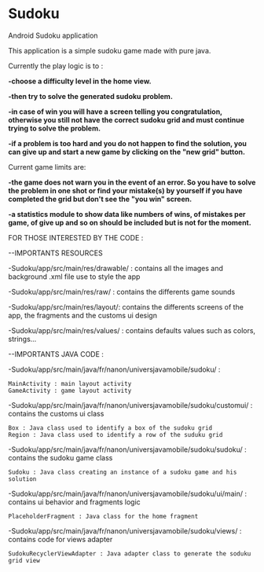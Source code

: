 # Sudoku
Android Sudoku application

This application is a simple sudoku game made with pure java.

Currently the play logic is to :

  **-choose a difficulty level in the home view.**
  
  **-then try to solve the generated sudoku problem.**
  
  **-in case of win you will have a screen telling you congratulation, otherwise you still not have the correct sudoku grid and must continue trying to solve the problem.**
  
  **-if a problem is too hard and you do not happen to find the solution, you can give up and start a new game by clicking on the "new grid" button.**
  
Current game limits are:

  **-the game does not warn you in the event of an error. So you have to solve the problem in one shot or find your mistake(s) by yourself if you have completed
  the grid but don't see the "you win" screen.**
  
  **-a statistics module to show data like numbers of wins, of mistakes per game, of give up and so on should be included but is not for the moment.**
  
  
FOR THOSE INTERESTED BY THE CODE :

--IMPORTANTS RESOURCES

  -Sudoku/app/src/main/res/drawable/ : contains all the images and background .xml file use to style the app

  -Sudoku/app/src/main/res/raw/ : contains the differents game sounds
  
  -Sudoku/app/src/main/res/layout/: contains the differents screens of the app, the fragments and the customs ui design
  
  -Sudoku/app/src/main/res/values/ : contains defaults values such as colors, strings...
  
--IMPORTANTS JAVA CODE :

  -Sudoku/app/src/main/java/fr/nanon/universjavamobile/sudoku/ :
  
    MainActivity : main layout activity
    GameActivity : game layout activity

  -Sudoku/app/src/main/java/fr/nanon/universjavamobile/sudoku/customui/ : contains the customs ui class
  
    Box : Java class used to identify a box of the sudoku grid
    Region : Java class used to identify a row of the suduku grid
    
   -Sudoku/app/src/main/java/fr/nanon/universjavamobile/sudoku/sudoku/ : contains the sudoku game class
   
    Sudoku : Java class creating an instance of a sudoku game and his solution
    
   -Sudoku/app/src/main/java/fr/nanon/universjavamobile/sudoku/ui/main/ : contains ui behavior and fragments logic
   
    PlaceholderFragment : Java class for the home fragment
    
   -Sudoku/app/src/main/java/fr/nanon/universjavamobile/sudoku/views/ : contains code for views adapter
   
    SudokuRecyclerViewAdapter : Java adapter class to generate the soduku grid view
  
